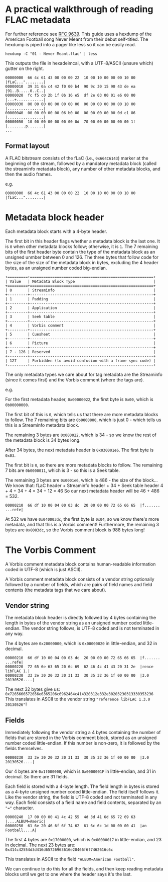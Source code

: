 # A practical walkthrough of reading FLAC metadata
For further reference see [RFC 9639](https://datatracker.ietf.org/doc/rfc9639/).
This guide uses a hexdump of the American Football song Never Meant from their debut self-titled.
The hexdump is piped into a pager like less so it can be easily read.

```
hexdump -C "01 - Never Meant.flac" | less
```

This outputs the file in hexadeimcal, with a UTF-8/ASCII (unsure which) gutter on the right.

```
00000000  66 4c 61 43 00 00 00 22  10 00 10 00 00 00 10 00  |fLaC..."........|
00000010  39 31 0a c4 42 f0 00 b4  90 9c 30 15 90 43 de ea  |91..B.....0..C..|
00000020  fc f5 c0 2b 1f 0b 16 e5  df 2e 03 00 01 e6 00 00  |...+............|
00000030  00 00 00 00 00 00 00 00  00 00 00 00 00 00 10 00  |................|
00000040  00 00 00 00 00 06 b0 00  00 00 00 00 00 0d c1 86  |................|
00000050  10 00 00 00 00 00 00 0d  70 00 00 00 00 00 00 1f  |........p.......|
...
```

## Format layout
A FLAC bitstream consists of the fLaC (i.e., `0x664C6143`) marker at the beginning of the stream,
followed by a mandatory metadata block (called the streaminfo metadata block),
any number of other metadata blocks, and then the audio frames.

e.g.

```
00000000  66 4c 61 43 00 00 00 22  10 00 10 00 00 00 10 00  |fLaC..."........|
```

# Metadata block header
Each metadata block starts with a 4-byte header.

The first bit in this header flags whether a metadata block is the last one.
It is `0` when other metadata blocks follow; otherwise, it is `1`.
The 7 remaining bits of the first header byte contain the type of the metadata block as an unsigned unmber between 0 and 126.
The three bytes that follow code for the size of the size of the metadata block in bytes,
excluding the 4 header bytes, as an unsigned number coded big-endian.

    +=========+=======================================================+
    | Value   | Metadata Block Type                                   |
    +=========+=======================================================+
    | 0       | Streaminfo                                            |
    +---------+-------------------------------------------------------+
    | 1       | Padding                                               |
    +---------+-------------------------------------------------------+
    | 2       | Application                                           |
    +---------+-------------------------------------------------------+
    | 3       | Seek table                                            |
    +---------+-------------------------------------------------------+
    | 4       | Vorbis comment                                        |
    +---------+-------------------------------------------------------+
    | 5       | Cuesheet                                              |
    +---------+-------------------------------------------------------+
    | 6       | Picture                                               |
    +---------+-------------------------------------------------------+
    | 7 - 126 | Reserved                                              |
    +---------+-------------------------------------------------------+
    | 127     | Forbidden (to avoid confusion with a frame sync code) |
    +---------+-------------------------------------------------------+

The only metadata types we care about for tag metadata are the Streaminfo (since it comes first) and the Vorbis comment (where the tags are).

e.g.

For the first metadata header, `0x00000022`, the first byte is `0x00`, which is `0b00000000`.

The first bit of this is `0`, which tells us that there are more metadata blocks to follow.
The 7 remaining bits are `0b0000000`, which is just 0 - which tells us this is a Streaminfo metadata block.

The remaining 3 bytes are `0x000022`, which is 34 - so we know the rest of the metadata block is 34 bytes long.

After 34 bytes, the next metadata header is `0x030001e6`. The first byte is `0x03`.

The first bit is `0`, so there are more metadata blocks to follow.
The remaining 7 bits are `0b0000011`, which is 3 - so this is a Seek table.

The remaining 3 bytes are `0x0001e6`, which is 486 - the size of the block...
We know that:
fLaC header + Streaminfo header + 34 + Seek table header
4 + 4 + 34 + 4 = 34 + 12 = 46
So our next metadata header will be 46 + 486 = 532.

```
00000210  66 df 10 00 04 00 03 dc  20 00 00 00 72 65 66 65  |f....... ...refe|
```

At 532 we have `0x040003dc`, the first byte is `0x04`, so we know there's more metadata, and that this is a Vorbis comment!
Furthermore, the remaining 3 bytes are `0x0003dc`, so the Vorbis comment block is 988 bytes long!

# The Vorbis Comment
A Vorbis comment metadata block contains human-readable information coded in UTF-8 (which is just ASCII).

A Vorbis comment metadata block consists of a vendor string optionally followed by a number of fields,
which are pairs of field names and field contents (the metadata tags that we care about).

## Vendor string
The metadata block header is directly followed by 4 bytes containing the length in bytes of the vendor string
as an unsigned number coded little-endian. The vendor string follows, is UTF-8 coded and is not terminated in any way.

The 4 bytes are `0x20000000`, which is `0x00000020` in little-endian, and 32 in decimal.

```
00000210  66 df 10 00 04 00 03 dc  20 00 00 00 72 65 66 65  |f....... ...refe|
00000220  72 65 6e 63 65 20 6c 69  62 46 4c 41 43 20 31 2e  |rence libFLAC 1.|
00000230  33 2e 30 20 32 30 31 33  30 35 32 36 1f 00 00 00  |3.0 20130526....|
```

The next 32 bytes give us: `0x7265666572656e6365206c6962464c414320312e332e30203230313330353236`
This translates in ASCII to the vendor string `"reference libFLAC 1.3.0 20130526"`!

## Fields
Immediately following the vendor string a 4 bytes containing the number of fields that are stored in the Vorbis comment block,
stored as an unsigned number coded little-endian. If this number is non-zero, it is followed by the fields themselves.

```
00000230  33 2e 30 20 32 30 31 33  30 35 32 36 1f 00 00 00  |3.0 20130526....|
```

Our 4 bytes are `0x1f000000`, which is `0x0000001F` in little-endian, and 31 in decimal. So there are 31 fields.

Each field is stored with a 4-byte length. The field length in bytes is stored as a 4-byte unsigned number coded little-endian.
The field itself follows it. Like the vendor string, the field is UTF-8 coded and not terminated in any way.
Each field consists of a field name and field contents, separated by an `"="` character.

```
00000240  17 00 00 00 41 4c 42 55  4d 3d 41 6d 65 72 69 63  |....ALBUM=Americ|
00000250  61 6e 20 46 6f 6f 74 62  61 6c 6c 1d 00 00 00 41  |an Football....A|
```

The first 4 bytes are `0x17000000`, which is `0x00000017` in little-endian, and 23 in decimal.
The next 23 bytes are: `0x414c42554d3d416d65726963616e20466f6f7462616c6c`

This translates in ASCII to the field `"ALBUM=American Football"`.

We can continue to do this for all the fields, and then keep reading metadata blocks until we get to one where the header says it's the last.

